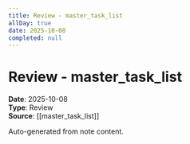 ```yaml
---
title: Review - master_task_list
allDay: true
date: 2025-10-08
completed: null
---
```


# Review - master_task_list

**Date**: 2025-10-08  
**Type**: Review  
**Source**: [[master_task_list]]

Auto-generated from note content.